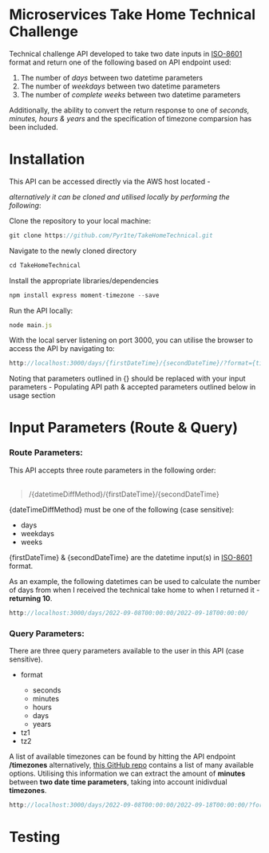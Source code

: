 # Microservices Take Home Technical Challenge

Technical challenge API developed to take two date inputs in <a href="https://en.wikipedia.org/wiki/ISO_8601">ISO-8601</a> format and return one of the following based on API endpoint used:

1) The number of _days_ between two datetime parameters
2) The number of _weekdays_ between two datetime parameters
3) The number of _complete weeks_ between two datetime parameters

Additionally, the ability to convert the return response to one of _seconds, minutes, hours & years_ and the specification of timezone comparsion has been included. 

# Installation

This API can be accessed directly via the AWS host located - 

_alternatively it can be cloned and utilised locally by performing the following_:

Clone the repository to your local machine:
```js
git clone https://github.com/Pyr1te/TakeHomeTechnical.git
```
> 

Navigate to the newly cloned directory
```js
cd TakeHomeTechnical
```

Install the appropriate libraries/dependencies
```js
npm install express moment-timezone --save
```

Run the API locally:
```js
node main.js
```

With the local server listening on port 3000, you can utilise the browser to access the API by navigating to:
```js
http://localhost:3000/days/{firstDateTime}/{secondDateTime}/?format={timeFormat}
```

Noting that parameters outlined in {} should be replaced with your input parameters - Populating API path & accepted parameters outlined below in usage section


# Input Parameters (Route & Query)

<h3>Route Parameters:</h3>
This API accepts three route parameters in the following order:

<br>
<br>

> /{datetimeDiffMethod}/{firstDateTime}/{secondDateTime}

{dateTimeDiffMethod} must be one of the following (case sensitive):
<ul>
  <li>days</li>
  <li>weekdays</li>
  <li>weeks</li>
</ul>

{firstDateTime} & {secondDateTime} are the datetime input(s) in <a href="https://en.wikipedia.org/wiki/ISO_8601">ISO-8601</a> format. 

As an example, the following datetimes can be used to calculate the number of days from when I received the technical take home to when I returned it - <strong>returning 10</strong>.

```js
http://localhost:3000/days/2022-09-08T00:00:00/2022-09-18T00:00:00/
```

<h3>Query Parameters:</h3>

There are three query parameters available to the user in this API (case sensitive).
<ul>
  <li>format</li>
  <ul>
    <li>seconds</li>
    <li>minutes</li>
    <li>hours</li>
    <li>days</li>
    <li>years</li>
  </ul>
  <li>tz1</li>
  <li>tz2</li>
</ul>

A list of available timezones can be found by hitting the API endpoint <strong>/timezones</strong> alternatively, <a href="https://gist.github.com/diogocapela/12c6617fc87607d11fd62d2a4f42b02a">this GitHub repo</a> contains a list of many available options. Utilising this information we can extract the amount of <strong>minutes</strong> between <strong>two date time parameters</strong>, taking into account inidivdual <strong>timezones</strong>.

```js
http://localhost:3000/days/2022-09-08T00:00:00/2022-09-18T00:00:00/?format=minutes&tz1=America/Boise&tz2=Africa/Conakry
```

# Testing
